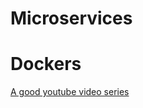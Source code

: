 # Microservices


# Dockers

[A good youtube video series](https://www.youtube.com/watch?v=_3NUI5vasPk&list=PLMPZQTftRCS8Pp4wiiUruly5ODScvAwcQ)
